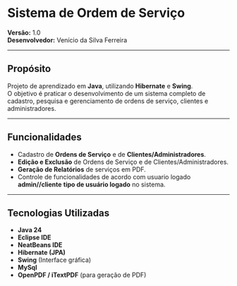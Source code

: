 # Sistema de Ordem de Serviço

**Versão:** 1.0  
**Desenvolvedor:** Venício da Silva Ferreira  

---

## Propósito
Projeto de aprendizado em **Java**, utilizando **Hibernate** e **Swing**.  
O objetivo é praticar o desenvolvimento de um sistema completo de cadastro, pesquisa e gerenciamento de ordens de serviço, clientes e administradores.

---

## Funcionalidades
- Cadastro de **Ordens de Serviço** e de **Clientes/Administradores**.  
- **Edição e Exclusão** de Ordens de Serviço e de Clientes/Administradores.  
- **Geração de Relatórios** de serviços em PDF.  
- Controle de funcionalidades de acordo com usuario logado **admin//cliente** **tipo de usuário logado** no sistema.

---

## Tecnologias Utilizadas
- **Java 24**  
- **Eclipse IDE**
- **NeatBeans IDE**  
- **Hibernate (JPA)**  
- **Swing** (Interface gráfica)
- **MySql**  
- **OpenPDF / iTextPDF** (para geração de PDF)
